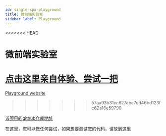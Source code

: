 ```yaml
---
id: single-spa-playground
title: 微前端实验室
sidebar_label: Playground
---
```


<<<<<<< HEAD
# 微前端实验室

[点击这里亲自体验、尝试一把](http://single-spa-playground.org)
=======
[Playground website](http://single-spa-playground.org)
>>>>>>> 57aa93b31cc827abc7cd46bd123fc62a16e59790

[该项目的github仓库地址](https://github.com/single-spa/single-spa-playground)

在这里，您可以做任何尝试，如果想要测试您的代码，请放到这里